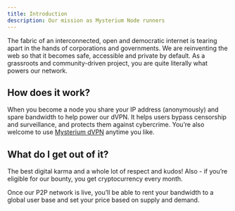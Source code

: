 ```yaml
---
title: Introduction
description: Our mission as Mysterium Node runners
---
```


The fabric of an interconnected, open and democratic internet is tearing apart in the hands of corporations and governments. We are reinventing the web so that it becomes safe, accessible and private by default. As a grassroots and community-driven project, you are quite literally what powers our network.

## How does it work?
When you become a node you share your IP address (anonymously) and spare bandwidth to help power our dVPN. It helps users bypass censorship and surveillance, and protects them against cybercrime. You’re also welcome to use <a href="https://mysterium.network/apps/">Mysterium dVPN</a> anytime you like.

## What do I get out of it?
The best digital karma and a whole lot of respect and kudos! Also - if you’re eligible for our bounty, you get cryptocurrency every month.

Once our P2P network is live, you’ll be able to rent your bandwidth to a global user base and set your price based on supply and demand.
